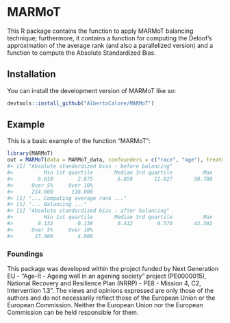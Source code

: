 
<!-- README.md is generated from README.Rmd. Please edit that file -->

# MARMoT

<!-- badges: start -->
<!-- badges: end -->

This R package contains the function to apply MARMoT balancing
technique; furthermore, it contains a function for computing the
Deloof’s approximation of the average rank (and also a parallelized
version) and a function to compute the Absolute Standardized Bias.

## Installation

You can install the development version of MARMoT like so:

``` r
devtools::install_github("AlbertoCalore/MARMoT")
```

## Example

This is a basic example of the function “MARMoT”:

``` r
library(MARMoT)
out = MARMoT(data = MARMoT_data, confounders = c("race", "age"), treatment = "hospital", n.cores = 1)
#> [1] "Absolute standardized bias - before balancing"
#>          Min 1st quartile       Median 3rd quartile          Max         Mean 
#>        0.010        2.875        6.859       12.027       50.700        8.667 
#>      Over 5%     Over 10% 
#>      214.000      118.000 
#> [1] "... Computing average rank ..."
#> [1] "... Balancing ..."
#> [1] "Absolute standardized bias - after balancing"
#>          Min 1st quartile       Median 3rd quartile          Max         Mean 
#>        0.132        0.138        0.412        0.570       43.302        1.055 
#>      Over 5%     Over 10% 
#>       23.000        4.000
```

### Foundings

This package was developed within the project funded by Next Generation
EU - “Age-It - Ageing well in an agening society” project (PE0000015),
National Recovery and Resilience Plan (NRRP) - PE8 - Mission 4, C2,
Intervention 1.3”. The views and opinions expressed are only those of
the authors and do not necessarily reflect those of the European Union
or the European Commission. Neither the European Union nor the European
Commission can be held responsible for them.
